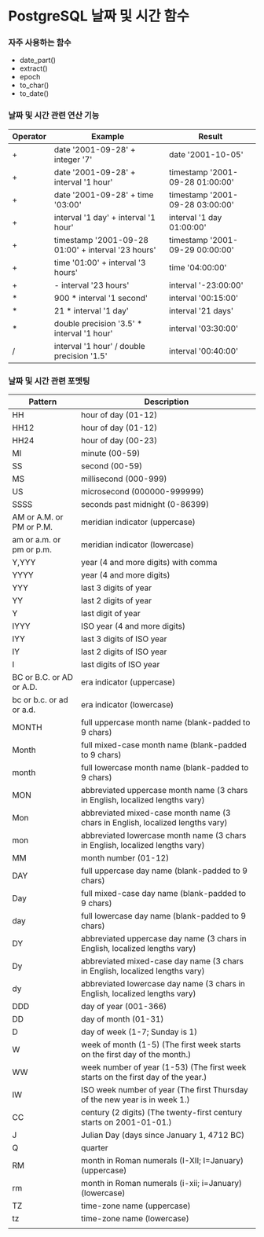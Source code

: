 # PostgreSQL 날짜 및 시간 함수

### 자주 사용하는 함수
- date_part()
- extract()
- epoch
- to_char()
- to_date()

### 날짜 및 시간 관련 연산 기능 
| Operator | Example                                            | Result                          |
|----------|----------------------------------------------------|---------------------------------|
| +        | date '2001-09-28' + integer '7'                    | date '2001-10-05'               |
| +        | date '2001-09-28' + interval '1 hour'              | timestamp '2001-09-28 01:00:00' |
| +        | date '2001-09-28' + time '03:00'                   | timestamp '2001-09-28 03:00:00' |
| +        | interval '1 day' + interval '1 hour'               | interval '1 day 01:00:00'       |
| +        | timestamp '2001-09-28 01:00' + interval '23 hours' | timestamp '2001-09-29 00:00:00' |
| +        | time '01:00' + interval '3 hours'	                 | time '04:00:00'                 |
| +        | - interval '23 hours'                              | interval '-23:00:00'            |
| *        | 900 * interval '1 second'                          | 	interval '00:15:00'            |
| *        | 21 * interval '1 day'                              | interval '21 days'              |
| *        | double precision '3.5' * interval '1 hour'	        | interval '03:30:00'             |
| /        | interval '1 hour' / double precision '1.5'         | interval '00:40:00'             |

### 날짜 및 시간 관련 포멧팅
| Pattern                  | Description                                                                       |
|--------------------------|-----------------------------------------------------------------------------------|
| HH	                      | hour of day (01-12)                                                               |
| HH12                     | 	hour of day (01-12)                                                              |
| HH24	                    | hour of day (00-23)                                                               |
| MI                       | 	minute (00-59)                                                                   |
| SS	                      | second (00-59)                                                                    |
| MS	                      | millisecond (000-999)                                                             |
| US         	             | microsecond (000000-999999)                                                       |
| SSSS               	     | seconds past midnight (0-86399)                                                   |
| AM or A.M. or PM or P.M. | 	meridian indicator (uppercase)                                                   |
| am or a.m. or pm or p.m. | 	meridian indicator (lowercase)                                                   |
| Y,YYY	                   | year (4 and more digits) with comma                                               |
| YYYY                     | 	year (4 and more digits)                                                         |
| YYY                      | 	last 3 digits of year                                                            |
| YY                       | 	last 2 digits of year                                                            |
| Y                        | 	last digit of year                                                               |
| IYYY                     | 	ISO year (4 and more digits)                                                     |
| IYY                      | 	last 3 digits of ISO year                                                        |
| IY                       | 	last 2 digits of ISO year                                                        |
| I                        | 	last digits of ISO year                                                          |
| BC or B.C. or AD or A.D. | 	era indicator (uppercase)                                                        |
| bc or b.c. or ad or a.d. | 	era indicator (lowercase)                                                        |
| MONTH                    | 	full uppercase month name (blank-padded to 9 chars)                              |
| Month                    | 	full mixed-case month name (blank-padded to 9 chars)                             |
| month                    | 	full lowercase month name (blank-padded to 9 chars)                              |
| MON                      | 	abbreviated uppercase month name (3 chars in English, localized lengths vary)    |
| Mon                      | 	abbreviated mixed-case month name (3 chars in English, localized lengths vary)   |
| mon                      | 	abbreviated lowercase month name (3 chars in English, localized lengths vary)    |
| MM                       | 	month number (01-12)                                                             |
| DAY                      | 	full uppercase day name (blank-padded to 9 chars)                                |
| Day                      | 	full mixed-case day name (blank-padded to 9 chars)                               |
| day	                     | full lowercase day name (blank-padded to 9 chars)                                 |
| DY                       | 	abbreviated uppercase day name (3 chars in English, localized lengths vary)      |
| Dy                       | 	abbreviated mixed-case day name (3 chars in English, localized lengths vary)     |
| dy                       | 	abbreviated lowercase day name (3 chars in English, localized lengths vary)      |
| DDD                      | 	day of year (001-366)                                                            |
| DD                       | 	day of month (01-31)                                                             |
| D                        | 	day of week (1-7; Sunday is 1)                                                   |
| W                        | 	week of month (1-5) (The first week starts on the first day of the month.)       |
| WW                       | 	week number of year (1-53) (The first week starts on the first day of the year.) |
| IW                       | 	ISO week number of year (The first Thursday of the new year is in week 1.)       |
| CC                       | 	century (2 digits) (The twenty-first century starts on 2001-01-01.)              |
| J                        | 	Julian Day (days since January 1, 4712 BC)                                       |
| Q                        | 	quarter                                                                          |
| RM                       | 	month in Roman numerals (I-XII; I=January) (uppercase)                           |
| rm                       | 	month in Roman numerals (i-xii; i=January) (lowercase)                           |
| TZ                       | 	time-zone name (uppercase)                                                       |
| tz                       | 	time-zone name (lowercase)                                                       |
||
